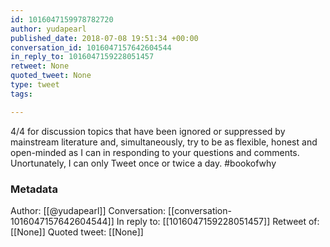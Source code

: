 ```yaml
---
id: 1016047159978782720
author: yudapearl
published_date: 2018-07-08 19:51:34 +00:00
conversation_id: 1016047157642604544
in_reply_to: 1016047159228051457
retweet: None
quoted_tweet: None
type: tweet
tags:

---
```


4/4
for discussion topics that have been ignored or suppressed by 
mainstream literature and, simultaneously,
 try to be as flexible, honest and open-minded 
as I can in responding to your questions and comments.
Unortunately, I can only Tweet once or twice
a day. #bookofwhy

### Metadata

Author: [[@yudapearl]]
Conversation: [[conversation-1016047157642604544]]
In reply to: [[1016047159228051457]]
Retweet of: [[None]]
Quoted tweet: [[None]]
